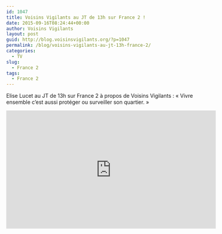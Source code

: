 ```yaml
---
id: 1047
title: Voisins Vigilants au JT de 13h sur France 2 !
date: 2015-09-16T08:24:44+00:00
author: Voisins Vigilants
layout: post
guid: http://blog.voisinsvigilants.org/?p=1047
permalink: /blog/voisins-vigilants-au-jt-13h-france-2/
categories:
  - TV    
slug:
  - France 2
tags:
  - France 2
---
```

Elise Lucet au JT de 13h sur France 2 à propos de Voisins Vigilants : &laquo;&nbsp;Vivre ensemble c&rsquo;est aussi protéger ou surveiller son quartier.&nbsp;&raquo;

<iframe width="560" height="315" src="https://www.youtube.com/embed/Z60qFRq1ZDE" frameborder="0" allow="accelerometer; autoplay; encrypted-media; gyroscope; picture-in-picture" allowfullscreen></iframe>

&nbsp;
